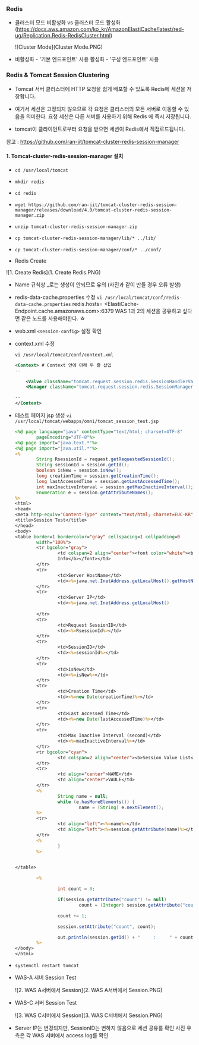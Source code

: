 ### Redis

* 클러스터 모드 비활성화 vs 클러스터 모드 활성화
  (https://docs.aws.amazon.com/ko_kr/AmazonElastiCache/latest/red-ug/Replication.Redis-RedisCluster.html)

  ![Cluster Mode](Cluster Mode.PNG)

* 비활성화 - '기본 엔드포인트' 사용
  활성화 - '구성 엔드포인트' 사용

### Redis & Tomcat Session Clustering

* Tomcat 서버 클러스터에 HTTP 요청을 쉽게 배포할 수 있도록 Redis에 세션을 저장합니다. 

* 여기서 세션은 고정되지 않으므로 각 요청은 클러스터의 모든 서버로 이동할 수 있음을 의미한다. 요청 세션은 다른 서버를 사용하기 위해 Redis 에 즉시 저장됩니다. 
* tomcat이 클라이언트로부터 요청을 받으면 세션이 Redis에서 직접로드됩니다.

참고 : https://github.com/ran-jit/tomcat-cluster-redis-session-manager



#### 1. Tomcat-cluster-redis-session-manager 설치

* `cd /usr/local/tomcat`
* `mkdir redis`
* `cd redis`

* `wget https://github.com/ran-jit/tomcat-cluster-redis-session-manager/releases/download/4.0/tomcat-cluster-redis-session-manager.zip`

* `unzip tomcat-cluster-redis-session-manager.zip`

* `cp tomcat-cluster-redis-session-manager/lib/* ../lib/`
* `cp tomcat-cluster-redis-session-manager/conf/* ../conf/`



* Redis Create

![1. Create Redis](1. Create Redis.PNG)

* Name 규칙상 _로는 생성이 안되므로 유의 (사진과 같이 만들 경우 오류 발생)



* redis-data-cache.properties 수정
  `vi /usr/local/tomcat/conf/redis-data-cache.properties`
  redis.hosts= <ElastiCache-Endpoint.cache.amazonaws.com>:6379
  WAS 1과 2의 세션을 공유하고 싶다면 같은 노드를 사용해야한다. ☆

* web.xml `<session-config>` 설정 확인

* context.xml 수정

  `vi /usr/local/tomcat/conf/context.xml`

  ```xml
  <Context> # Context 안에 아래 두 줄 삽입
  --
  
      <Valve className="tomcat.request.session.redis.SessionHandlerValve" />
      <Manager className="tomcat.request.session.redis.SessionManager" />
  
  --
  </Context>
  ```

* 테스트 페이지 jsp 생성
  `vi /usr/local/tomcat/webapps/omni/tomcat_session_test.jsp`

  ````jsp
  <%@ page language="java" contentType="text/html; charset=UTF-8"
          pageEncoding="UTF-8"%>
  <%@ page import="java.text.*"%>
  <%@ page import="java.util.*"%>
  <%
          String RsessionId = request.getRequestedSessionId();
          String sessionId = session.getId();
          boolean isNew = session.isNew();
          long creationTime = session.getCreationTime();
          long lastAccessedTime = session.getLastAccessedTime();
          int maxInactiveInterval = session.getMaxInactiveInterval();
          Enumeration e = session.getAttributeNames();
  %>
  <html>
  <head>
  <meta http-equiv="Content-Type" content="text/html; charset=EUC-KR">
  <title>Session Test</title>
  </head>
  <body>
  <table border=1 bordercolor="gray" cellspacing=1 cellpadding=0
          width="100%">
          <tr bgcolor="gray">
                  <td colspan=2 align="center"><font color="white"><b>Session
                  Info</b></font></td>
          </tr>
          <tr>
                  <td>Server HostName</td>
                  <td><%=java.net.InetAddress.getLocalHost().getHostName()%></td>
          </tr>
          <tr>
                  <td>Server IP</td>
                  <td><%=java.net.InetAddress.getLocalHost()
                                                                          .getHostAddress()%></td>
          </tr>
          <tr>
                  <td>Request SessionID</td>
                  <td><%=RsessionId%></td>
          </tr>
          <tr>
                  <td>SessionID</td>
                  <td><%=sessionId%></td>
          </tr>
          <tr>
                  <td>isNew</td>
                  <td><%=isNew%></td>
          </tr>
          <tr>
                  <td>Creation Time</td>
                  <td><%=new Date(creationTime)%></td>
          </tr>
          <tr>
                  <td>Last Accessed Time</td>
                  <td><%=new Date(lastAccessedTime)%></td>
          </tr>
          <tr>
                  <td>Max Inactive Interval (second)</td>
                  <td><%=maxInactiveInterval%></td>
          </tr>
          <tr bgcolor="cyan">
                  <td colspan=2 align="center"><b>Session Value List</b></td>
          </tr>
          <tr>
                  <td align="center">NAME</td>
                  <td align="center">VAULE</td>
          </tr>
          <%
                  String name = null;
                  while (e.hasMoreElements()) {
                          name = (String) e.nextElement();
          %>
          <tr>
                  <td align="left"><%=name%></td>
                  <td align="left"><%=session.getAttribute(name)%></td>
          </tr>
          <%
                  }
          %>
  
  
  </table>
  
          <%
  
                  int count = 0;
  
                  if(session.getAttribute("count") != null)
                          count = (Integer) session.getAttribute("count");
  
                  count += 1;
  
                  session.setAttribute("count", count);
  
                  out.println(session.getId() + "     :     " + count);
          %>
  </body>
  </html>
  
  ````

* `systemctl restart tomcat`

* WAS-A 서버 Session Test

  ![2. WAS A서버에서 Session](2. WAS A서버에서 Session.PNG)

* WAS-C 서버 Session Test

  ![3. WAS C서버에서 Session](3. WAS C서버에서 Session.PNG)

* Server IP는 변경되지만, SessionID는 변하지 않음으로 세션 공유를 확인
  사진 우측은 각 WAS 서버에서 access log를 확인
